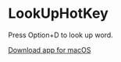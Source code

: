 # LookUpHotKey
Press Option+D to look up word.

[Download app for macOS](https://github.com/JunyuKuang/LookUpHotKey/releases)
